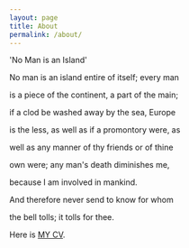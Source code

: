 ```yaml
---
layout: page
title: About
permalink: /about/
---
```


'No Man is an Island'

No man is an island entire of itself; every man 

is a piece of the continent, a part of the main; 

if a clod be washed away by the sea, Europe 

is the less, as well as if a promontory were, as 

well as any manner of thy friends or of thine 

own were; any man's death diminishes me, 

because I am involved in mankind. 

And therefore never send to know for whom 

the bell tolls; it tolls for thee. 

Here is [MY CV](https://drive.google.com/file/d/1r_QYKLQRVFgyzZyZnD_oA37VFoSxekQu/view?usp=sharing).
